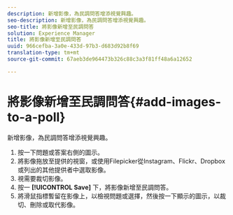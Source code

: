 ```yaml
---
description: 新增影像，為民調問答增添視覺興趣。
seo-description: 新增影像，為民調問答增添視覺興趣。
seo-title: 將影像新增至民調問答
solution: Experience Manager
title: 將影像新增至民調問答
uuid: 966cefba-3a0e-433d-97b3-d683d92b8f69
translation-type: tm+mt
source-git-commit: 67aeb3de964473b326c88c3a3f81ff48a6a12652

---
```



# 將影像新增至民調問答{#add-images-to-a-poll}

新增影像，為民調問答增添視覺興趣。

1. 按一下問題或答案右側的圖示。
1. 將影像拖放至提供的視窗，或使用Filepicker從Instagram、Flickr、Dropbox或列出的其他提供者中選取影像。
1. 視需要裁切影像。
1. 按一 **[!UICONTROL Save]** 下，將影像新增至民調問答。
1. 將滑鼠指標暫留在影像上，以檢視問題或選擇，然後按一下顯示的圖示，以裁切、刪除或取代影像。
